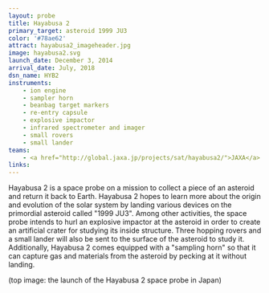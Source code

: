 ```yaml
---
layout: probe
title: Hayabusa 2
primary_target: asteroid 1999 JU3
color: '#78ae62'
attract: hayabusa2_imageheader.jpg
image: hayabusa2.svg
launch_date: December 3, 2014
arrival_date: July, 2018
dsn_name: HYB2
instruments:
    - ion engine
    - sampler horn
    - beanbag target markers
    - re-entry capsule
    - explosive impactor
    - infrared spectrometer and imager
    - small rovers
    - small lander
teams:
    - <a href="http://global.jaxa.jp/projects/sat/hayabusa2/">JAXA</a>
links:
---
```

Hayabusa 2 is a space probe on a mission to collect a piece of an asteroid and return it back to Earth. Hayabusa 2 hopes to learn more about the origin and evolution of the solar system by landing various devices on the primordial asteroid called "1999 JU3". Among other activities, the space probe intends to hurl an explosive impactor at the asteroid in order to create an artificial crater for studying its inside structure. Three hopping rovers and a small lander will also be sent to the surface of the asteroid to study it. Additionally, Hayabusa 2 comes equipped with a "sampling horn" so that it can capture gas and materials from the asteroid by pecking at it without landing.

<div class="caption">(top image: the launch of the Hayabusa 2 space probe in Japan)</div>


